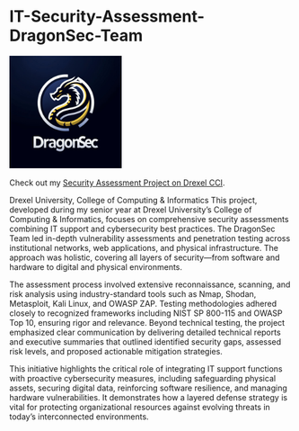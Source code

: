 # IT-Security-Assessment-DragonSec-Team
<img src="./DragonSec.png" alt="DragonSec Logo" width="200"/>

Check out my [Security Assessment Project on Drexel CCI](https://seniorproject.cci.drexel.edu/project/23c3a38f-07a5-4492-b348-5201321e3b16/).

Drexel University, College of Computing & Informatics
This project, developed during my senior year at Drexel University’s College of Computing & Informatics, focuses on comprehensive security assessments combining IT support and cybersecurity best practices. The DragonSec Team led in-depth vulnerability assessments and penetration testing across institutional networks, web applications, and physical infrastructure. The approach was holistic, covering all layers of security—from software and hardware to digital and physical environments.

The assessment process involved extensive reconnaissance, scanning, and risk analysis using industry-standard tools such as Nmap, Shodan, Metasploit, Kali Linux, and OWASP ZAP. Testing methodologies adhered closely to recognized frameworks including NIST SP 800-115 and OWASP Top 10, ensuring rigor and relevance. Beyond technical testing, the project emphasized clear communication by delivering detailed technical reports and executive summaries that outlined identified security gaps, assessed risk levels, and proposed actionable mitigation strategies.

This initiative highlights the critical role of integrating IT support functions with proactive cybersecurity measures, including safeguarding physical assets, securing digital data, reinforcing software resilience, and managing hardware vulnerabilities. It demonstrates how a layered defense strategy is vital for protecting organizational resources against evolving threats in today’s interconnected environments.
